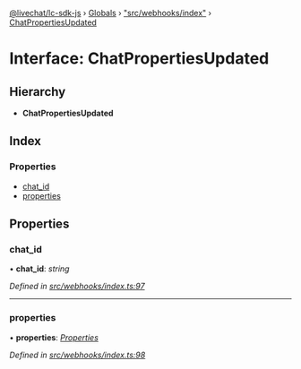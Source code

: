 [@livechat/lc-sdk-js](../README.md) › [Globals](../globals.md) › ["src/webhooks/index"](../modules/_src_webhooks_index_.md) › [ChatPropertiesUpdated](_src_webhooks_index_.chatpropertiesupdated.md)

# Interface: ChatPropertiesUpdated

## Hierarchy

* **ChatPropertiesUpdated**

## Index

### Properties

* [chat_id](_src_webhooks_index_.chatpropertiesupdated.md#chat_id)
* [properties](_src_webhooks_index_.chatpropertiesupdated.md#properties)

## Properties

###  chat_id

• **chat_id**: *string*

*Defined in [src/webhooks/index.ts:97](https://github.com/livechat/lc-sdk-js/blob/d0a32c0/src/webhooks/index.ts#L97)*

___

###  properties

• **properties**: *[Properties](_src_objects_index_.properties.md)*

*Defined in [src/webhooks/index.ts:98](https://github.com/livechat/lc-sdk-js/blob/d0a32c0/src/webhooks/index.ts#L98)*
